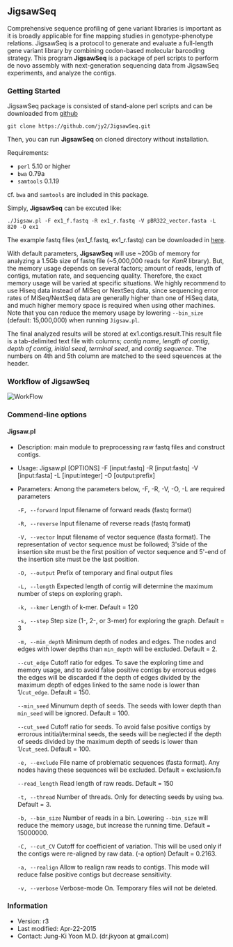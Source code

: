 ## JigsawSeq ##

Comprehensive sequence profiling of gene variant libraries is important as it is broadly applicable for fine mapping studies in genotype-phenotype relations. JigsawSeq is a protocol to generate and evaluate a full-length gene variant library by combining codon-based molecular barcoding strategy.
This program **JigsawSeq** is a package of perl scripts to perform de novo assembly with next-generation sequencing data from JigsawSeq experiments, and analyze the contigs.


### Getting Started ###

JigsawSeq package is consisted of stand-alone perl scripts and can be downloaded from [github](http://github.com/jy2/JigsawSeq)

    git clone https://github.com/jy2/JigsawSeq.git

Then, you can run **JigsawSeq** on cloned directory without installation.

Requirements:

- `perl` 5.10 or higher 
- `bwa` 0.79a
- `samtools` 0.1.19

cf. `bwa` and `samtools` are included in this package.  


Simply, **JigsawSeq** can be excuted like:

    ./Jigsaw.pl -F ex1_f.fastq -R ex1_r.fastq -V pBR322_vector.fasta -L 820 -O ex1


The example fastq files (ex1\_f.fastq, ex1\_r.fastq) can be downloaded in [here](http://chem.yonsei.ac.kr/~duhee/).

With default parameters, **JigsawSeq** will use ~20Gb of memory for analyzing a 1.5Gb size of fastq file (~5,000,000 reads for *KanR* library). But, the memory usage depends on several factors; amount of reads, length of contigs, mutation rate, and sequencing quality. Therefore, the exact memory usage will be varied at specific situations. We highly recommend to use Hiseq data instead of MiSeq or NextSeq data, since sequencing error rates of MiSeq/NextSeq data are generally higher than one of HiSeq data, and much higher memory space is required when using other machines. Note that you can reduce the memory usage by lowering `--bin_size` (default: 15,000,000) when running `Jigsaw.pl`.


The final analyzed results will be stored at ex1.contigs.result.This result file is a tab-delimited text file with columns; *contig name*, *length of contig*, *depth of contig*, *initial seed*, *terminal seed*, and *contig sequence*. The numbers on 4th and 5th column are matched to the seed sqeuences at the header. 

### Workflow of JigsawSeq ###

![WorkFlow](https://lh3.googleusercontent.com/-8jyrnSoEBt4/VTZfn4vR4-I/AAAAAAAAA3M/-tnhmpCXeiU/s512/WorkFlow.png)

### Commend-line options ###
#### Jigsaw.pl ####
- Description: main module to preprocessing raw fastq files and construct contigs. 
- Usage: Jigsaw.pl [OPTIONS] -F [input:fastq] -R [input:fastq] -V [input:fasta] -L [input:integer] -O [output:prefix]
- Parameters: Among the parameters below, -F, -R, -V, -O, -L are required parameters

    `-F, --forward` Input filename of forward reads (fastq format) 

    `-R, --reverse`   Input filename of reverse reads (fastq format) 

    `-V, --vector`    Input filename of vector sequence (fasta format). The representation of vector sequence must be followed; 3'side of the insertion site must be the first position of vector sequence and 5'-end of the insertion site must be the last position. 

    `-O, --output`    Prefix of temporary and final output files

    `-L, --length`    Expected length of contig will determine the maximum number of steps on exploring graph.

    `-k, --kmer`      Length of k-mer. Default = 120

    `-s, --step`    Step size (1-, 2-, or 3-mer) for exploring the graph. Default = 3

    `-m, --min_depth`   Minimum depth of nodes and edges. The nodes and edges with lower depths than `min_depth` will be excluded. Default = 2.

    `--cut_edge`   Cutoff ratio for edges. To save the exploring time and memory usage, and to avoid false positive contigs by errorous edges  the edges will be discarded if the depth of edges divided by the maximum depth of edges linked to the same node is lower than 1/`cut_edge`. Default = 150.

    `--min_seed`   Minumum depth of seeds. The seeds with lower depth than `min_seed` will be ignored. Default = 100.

    `--cut_seed`   Cutoff ratio for seeds. To avoid false positive contigs by errorous intitial/terminal seeds, the seeds will be neglected if the depth of seeds divided by the maximum depth of seeds is lower than 1/`cut_seed`. Default = 100.

    `-e, --exclude`  File name of problematic sequences (fasta format). Any nodes having these sequences will be excluded. Default = exclusion.fa

    `--read_length` Read length of raw reads. Default = 150

    `-t, --thread` Number of threads. Only for detecting seeds by using `bwa`. Default = 3.

    `-b, --bin_size` Number of reads in a bin. Lowering `--bin_size` will reduce the memory usage, but increase the running time. Default = 15000000.

    `-C, --cut_CV` Cutoff for coefficient of variation. This will be used only if the contigs were re-aligned by raw data. (-a option) Default = 0.2163.

    `-a, --realign`  Allow to realign raw reads to contigs. This mode will reduce false positive contigs but decrease sensitivity.

    `-v, --verbose`  Verbose-mode On. Temporary files will not be deleted.





### Information ###
- Version: r3
- Last modified: Apr-22-2015
- Contact: Jung-Ki Yoon M.D. (dr.jkyoon at gmail.com)
 



